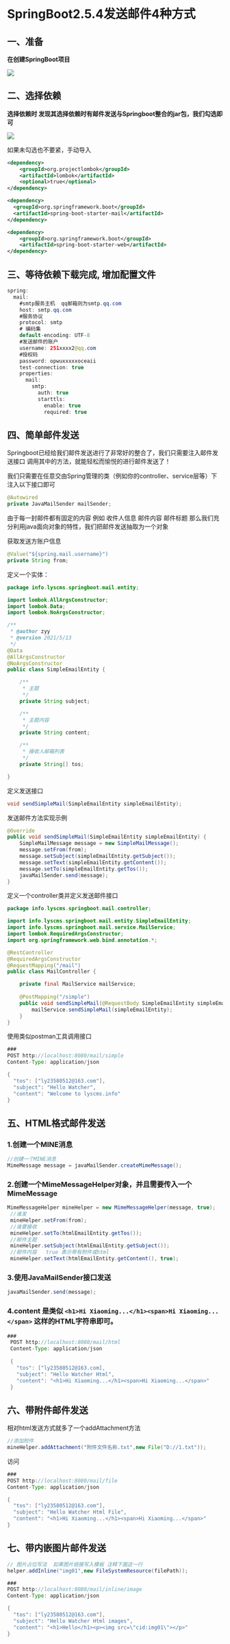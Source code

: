# SpringBoot2.5.4发送邮件4种方式

## 一、准备

**在创建SpringBoot项目**

![](https://user-images.githubusercontent.com/130021276/230567808-63ca26b6-d16a-4eac-84c7-33624880f533.png)

## 二、选择依赖

**选择依赖时 发现其选择依赖时有邮件发送与Springboot整合的jar包，我们勾选即可**

![](https://user-images.githubusercontent.com/130021276/230568060-44e1f519-d4ed-4f3e-98ca-7e56fa08332a.png)

如果未勾选也不要紧，手动导入
```xml
<dependency>
    <groupId>org.projectlombok</groupId>
    <artifactId>lombok</artifactId>
    <optional>true</optional>
</dependency>

<dependency>
  <groupId>org.springframework.boot</groupId>
  <artifactId>spring-boot-starter-mail</artifactId>
</dependency>

<dependency>
    <groupId>org.springframework.boot</groupId>
    <artifactId>spring-boot-starter-web</artifactId>
</dependency>
```

## 三、等待依赖下载完成, 增加配置文件
```java
spring:
  mail:
    #smtp服务主机  qq邮箱则为smtp.qq.com
    host: smtp.qq.com
    #服务协议
    protocol: smtp
    # 编码集
    default-encoding: UTF-8
    #发送邮件的账户
    username: 251xxxx2@qq.com
    #授权码
    password: opwuxxxxxoceaii
    test-connection: true
    properties:
      mail:
        smtp:
          auth: true
          starttls:
            enable: true
            required: true
```
## 四、简单邮件发送
Springboot已经给我们邮件发送进行了非常好的整合了，我们只需要注入邮件发送接口 调用其中的方法，就能轻松而愉悦的进行邮件发送了！

我们只需要在任意交由Spring管理的类（例如你的controller、service层等）下注入以下接口即可

```java
@Autowired
private JavaMailSender mailSender;
```

由于每一封邮件都有固定的内容 例如 收件人信息 邮件内容 邮件标题 那么我们充分利用java面向对象的特性，我们把邮件发送抽取为一个对象

获取发送方账户信息

```java
@Value("${spring.mail.username}")
private String from;
```

定义一个实体：

```java
package info.lyscms.springboot.mail.entity;

import lombok.AllArgsConstructor;
import lombok.Data;
import lombok.NoArgsConstructor;

/**
 * @author zyy
 * @version 2021/5/13
 */
@Data
@AllArgsConstructor
@NoArgsConstructor
public class SimpleEmailEntity {

    /**
     * 主题
     */
    private String subject;

    /**
     * 主题内容
     */
    private String content;

    /**
     * 接收人邮箱列表
     */
    private String[] tos;

}
```

定义发送接口

```java
void sendSimpleMail(SimpleEmailEntity simpleEmailEntity);
```

发送邮件方法实现示例

```java
@Override
public void sendSimpleMail(SimpleEmailEntity simpleEmailEntity) {
    SimpleMailMessage message = new SimpleMailMessage();
    message.setFrom(from);
    message.setSubject(simpleEmailEntity.getSubject());
    message.setText(simpleEmailEntity.getContent());
    message.setTo(simpleEmailEntity.getTos());
    javaMailSender.send(message);
}
```
 
定义一个controller类并定义发送邮件接口

```java
package info.lyscms.springboot.mail.controller;

import info.lyscms.springboot.mail.entity.SimpleEmailEntity;
import info.lyscms.springboot.mail.service.MailService;
import lombok.RequiredArgsConstructor;
import org.springframework.web.bind.annotation.*;

@RestController
@RequiredArgsConstructor
@RequestMapping("/mail")
public class MailController {

    private final MailService mailService;
    
    @PostMapping("/simple")
    public void sendSimpleMail(@RequestBody SimpleEmailEntity simpleEmailEntity){
        mailService.sendSimpleMail(simpleEmailEntity);
    }
}
```
使用类似postman工具调用接口

```java
###
POST http://localhost:8080/mail/simple
Content-Type: application/json

{
  "tos": ["ly23580512@163.com"],
  "subject": "Hello Watcher",
  "content": "Welcome to lyscms.info"
}
```

## 五、HTML格式邮件发送
### 1.创建一个MINE消息

```java
//创建一个MINE消息
MimeMessage message = javaMailSender.createMimeMessage();
```
 
### 2.创建一个MimeMessageHelper对象，并且需要传入一个MimeMessage

```java
MimeMessageHelper mineHelper = new MimeMessageHelper(message, true);
 //谁发
 mineHelper.setFrom(from);
 //谁要接收
 mineHelper.setTo(htmlEmailEntity.getTos());
 //邮件主题
 mineHelper.setSubject(htmlEmailEntity.getSubject());
 //邮件内容   true 表示带有附件或html
 mineHelper.setText(htmlEmailEntity.getContent(), true);
 ```
 
### 3.使用JavaMailSender接口发送

```java
javaMailSender.send(message);
```

### 4.content 是类似 `<h1>Hi Xiaoming...</h1><span>Hi Xiaoming...</span>` 这样的HTML字符串即可。

```java
###
 POST http://localhost:8080/mail/html
 Content-Type: application/json
 
 {
   "tos": ["ly23580512@163.com],
   "subject": "Hello Watcher Html",
   "content": "<h1>Hi Xiaoming...</h1><span>Hi Xiaoming...</span>"
 }
 ```
 
## 六、带附件邮件发送
相对html发送方式就多了一个addAttachment方法

```java
//添加附件
mineHelper.addAttachment("附件文件名称.txt",new File("D://1.txt"));
```

访问

```java
###
POST http://localhost:8080/mail/file
Content-Type: application/json

{
  "tos": ["ly23580512@163.com"],
  "subject": "Hello Watcher Html File",
  "content": "<h1>Hi Xiaoming...</h1><span>Hi Xiaoming...</span>"
}
```

## 七、带内嵌图片邮件发送

```java
// 图片占位写法  如果图片链接写入模板 注释下面这一行
helper.addInline("img01",new FileSystemResource(filePath));
```

```java
###
POST http://localhost:8080/mail/inline/image
Content-Type: application/json

{
  "tos": ["ly23580512@163.com"],
  "subject": "Hello Watcher Html images",
  "content": "<h1>Hello</h1><p><img src=\"cid:img01\"></p>"
}
```
